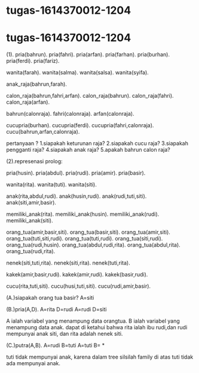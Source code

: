 # tugas-1614370012-1204

# tugas-1614370012-1204
(1).
pria(bahrun).
pria(fahri).
pria(arfan).
pria(farhan).
pria(burhan).
pria(ferdi).
pria(fariz).

wanita(farah).
wanita(salma).
wanita(salsa).
wanita(syifa).

anak_raja(bahrun,farah).

calon_raja(bahrun,fahri,arfan).
calon_raja(bahrun).
calon_raja(fahri).
calon_raja(arfan).

bahrun(calonraja).
fahri(calonraja).
arfan(calonraja).

cucupria(burhan).
cucupria(ferdi).
cucupria(fahri,calonraja).
cucu(bahrun,arfan,calonraja).

pertanyaan ?
1.siapakah keturunan raja?
2.siapakah cucu raja?
3.siapakah pengganti raja?
4.siapakah anak raja?
5.apakah bahrun calon raja?

(2).represenasi prolog:

pria(husin).
pria(abdul).
pria(rudi).
pria(amir).
pria(basir).

wanita(rita).
wanita(tuti).
wanita(siti).

anak(rita,abdul,rudi).
anak(husin,rudi).
anak(rudi,tuti,siti).
anak(siti,amir,basir).

memiliki_anak(rita).
memiliki_anak(husin).
memiliki_anak(rudi).
memiliki_anak(siti).

orang_tua(amir,basir,siti).
orang_tua(basir,siti).
orang_tua(amir,siti).
orang_tua(tuti,siti,rudi).
orang_tua(tuti,rudi).
orang_tua(siti,rudi).
orang_tua(rudi,husin).
orang_tua(abdul,rudi,rita).
orang_tua(abdul,rita).
orang_tua(rudi,rita).

nenek(siti,tuti,rita).
nenek(siti,rita).
nenek(tuti,rita).

kakek(amir,basir,rudi).
kakek(amir,rudi).
kakek(basir,rudi).

cucu(rita,tuti,siti).
cucu(husi,tuti,siti).
cucu(rudi,amir,basir).

(A.)siapakah orang tua basir?
A=siti

(B.)pria(A,D).
A=rita D=rudi
A=rudi D=siti

A ialah variabel yang menampung data orangtua.
B ialah variabel yang menampung data anak.
dapat di ketahui bahwa rita ialah ibu rudi,dan rudi mempunyai anak siti, dan rita adalah nenek siti.

(C.)putra(A,B).
A=rudi B=tuti
A=tuti B= *

tuti tidak mempunyai anak, karena dalam tree silsilah family di atas tuti tidak ada mempunyai anak.
